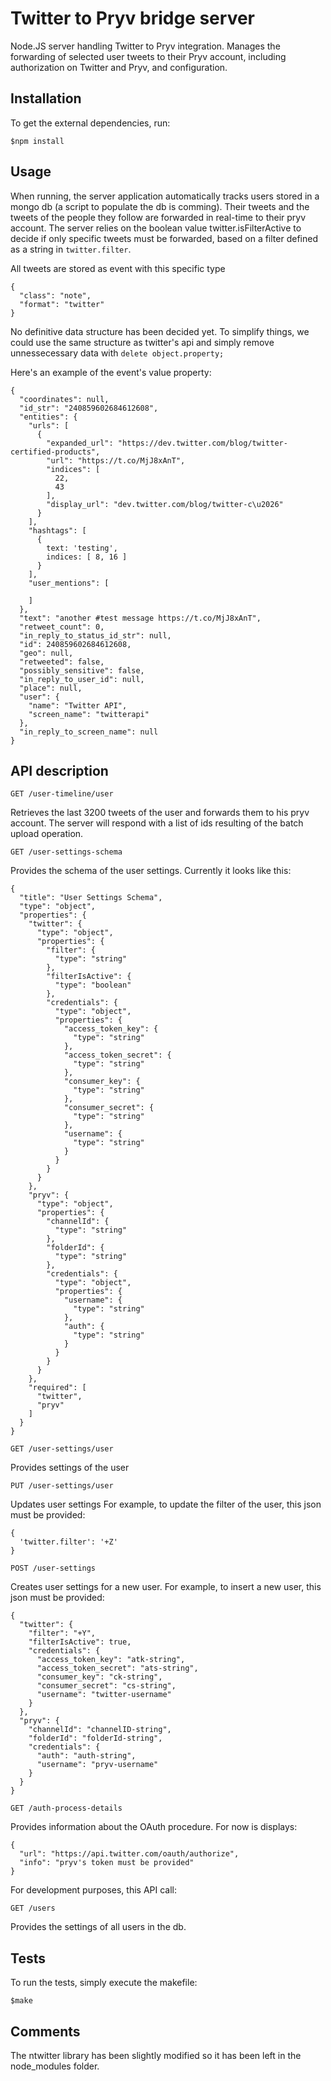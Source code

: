 
# Twitter to Pryv bridge server

Node.JS server handling Twitter to Pryv integration. Manages the forwarding of selected user tweets to their Pryv account, including authorization on Twitter and Pryv, and configuration.

## Installation

To get the external dependencies, run:

    $npm install


## Usage

When running, the server application automatically tracks users stored in a mongo db (a script to populate the db is comming).
Their tweets and the tweets of the people they follow are forwarded in real-time to their pryv account.
The server relies on the boolean value twitter.isFilterActive to decide if only specific tweets must be forwarded, based on a filter defined as a string in `twitter.filter`.

All tweets are stored as event with this specific type

	{
      "class": "note",
      "format": "twitter"
    }

No definitive data structure has been decided yet.
To simplify things, we could use the same structure as twitter's api and simply remove unnessecessary data with `delete object.property;`

Here's an example of the event's value property:

    {
	  "coordinates": null,
	  "id_str": "240859602684612608",
	  "entities": {
	    "urls": [
	      {
	        "expanded_url": "https://dev.twitter.com/blog/twitter-certified-products",
	        "url": "https://t.co/MjJ8xAnT",
	        "indices": [
	          22,
	          43
	        ],
	        "display_url": "dev.twitter.com/blog/twitter-c\u2026"
	      }
	    ],
	    "hashtags": [
	      {
			text: 'testing',
			indices: [ 8, 16 ]
          }
        ],
	    "user_mentions": [

	    ]
	  },
	  "text": "another #test message https://t.co/MjJ8xAnT",
	  "retweet_count": 0,
	  "in_reply_to_status_id_str": null,
	  "id": 240859602684612608,
	  "geo": null,
	  "retweeted": false,
	  "possibly_sensitive": false,
	  "in_reply_to_user_id": null,
	  "place": null,
	  "user": {
	    "name": "Twitter API",
	    "screen_name": "twitterapi"
	  },
	  "in_reply_to_screen_name": null
	}

## API description

    GET /user-timeline/user

Retrieves the last 3200 tweets of the user and forwards them to his pryv account.
The server will respond with a list of ids resulting of the batch upload operation.

    GET /user-settings-schema

Provides the schema of the user settings. Currently it looks like this:

    {
	  "title": "User Settings Schema",
	  "type": "object",
	  "properties": {
	    "twitter": {
	      "type": "object",
	      "properties": {
	        "filter": {
	          "type": "string"
	        },
	        "filterIsActive": {
	          "type": "boolean"
	        },
	        "credentials": {
	          "type": "object",
	          "properties": {
	            "access_token_key": {
	              "type": "string"
	            },
	            "access_token_secret": {
	              "type": "string"
	            },
	            "consumer_key": {
	              "type": "string"
	            },
	            "consumer_secret": {
	              "type": "string"
	            },
	            "username": {
	              "type": "string"
	            }
	          }
	        }
	      }
	    },
	    "pryv": {
	      "type": "object",
	      "properties": {
	        "channelId": {
	          "type": "string"
	        },
	        "folderId": {
	          "type": "string"
	        },
	        "credentials": {
	          "type": "object",
	          "properties": {
	            "username": {
	              "type": "string"
	            },
	            "auth": {
	              "type": "string"
	            }
	          }
	        }
	      }
	    },
	    "required": [
	      "twitter",
	      "pryv"
	    ]
	  }
	}

    GET /user-settings/user

Provides settings of the user

    PUT /user-settings/user

Updates user settings
For example, to update the filter of the user, this json must be provided:

    {
      'twitter.filter': '+Z'
    }

    POST /user-settings

Creates user settings for a new user.
For example, to insert a new user, this json must be provided:

    {
      "twitter": {
        "filter": "+Y",
        "filterIsActive": true,
        "credentials": {
          "access_token_key": "atk-string",
          "access_token_secret": "ats-string",
          "consumer_key": "ck-string",
          "consumer_secret": "cs-string",
          "username": "twitter-username"
        }
      },
      "pryv": {
        "channelId": "channelID-string",
        "folderId": "folderId-string",
        "credentials": {
          "auth": "auth-string",
          "username": "pryv-username"
        }
      }
    }

    GET /auth-process-details

Provides information about the OAuth procedure.
For now is displays:

    {
      "url": "https://api.twitter.com/oauth/authorize",
      "info": "pryv's token must be provided"
    }

For development purposes, this API call:

	GET /users

Provides the settings of all users in the db.


## Tests

To run the tests, simply execute the makefile:

	$make


## Comments

The ntwitter library has been slightly modified so it has been left in the node_modules folder.
